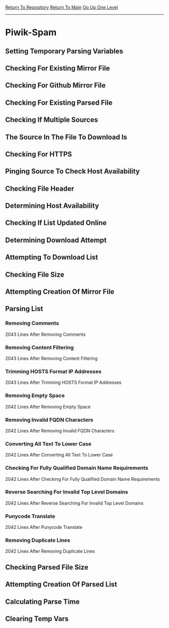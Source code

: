 [Return To Repository](https://github.com/deathbybandaid/piholeparser/)
[Return To Main](https://github.com/deathbybandaid/piholeparser/blob/master/RecentRunLogs/Mainlog.md)
[Go Up One Level](https://github.com/deathbybandaid/piholeparser/blob/master/RecentRunLogs/TopLevelScripts/30-Processing-External-Blacklists.md)
____________________________________
# Piwik-Spam
## Setting Temporary Parsing Variables
## Checking For Existing Mirror File
## Checking For Github Mirror File
## Checking For Existing Parsed File
## Checking If Multiple Sources
## The Source In The File To Download Is
## Checking For HTTPS
## Pinging Source To Check Host Availability
## Checking File Header
## Determining Host Availability
## Checking If List Updated Online
## Determining Download Attempt
## Attempting To Download List
## Checking File Size
## Attempting Creation Of Mirror File
## Parsing List
### Removing Comments
2043 Lines After Removing Comments
### Removing Content Filtering
2043 Lines After Removing Content Filtering
### Trimming HOSTS Format IP Addresses
2043 Lines After Trimming HOSTS Format IP Addresses
### Removing Empty Space
2042 Lines After Removing Empty Space
### Removing Invalid FQDN Characters
2042 Lines After Removing Invalid FQDN Characters
### Converting All Text To Lower Case
2042 Lines After Converting All Text To Lower Case
### Checking For Fully Qualified Domain Name Requirements
2042 Lines After Checking For Fully Qualified Domain Name Requirements
### Reverse Searching For Invalid Top Level Domains
2042 Lines After Reverse Searching For Invalid Top Level Domains
### Punycode Translate
2042 Lines After Punycode Translate
### Removing Duplicate Lines
2042 Lines After Removing Duplicate Lines
## Checking Parsed File Size
## Attempting Creation Of Parsed List
## Calculating Parse Time
## Clearing Temp Vars
